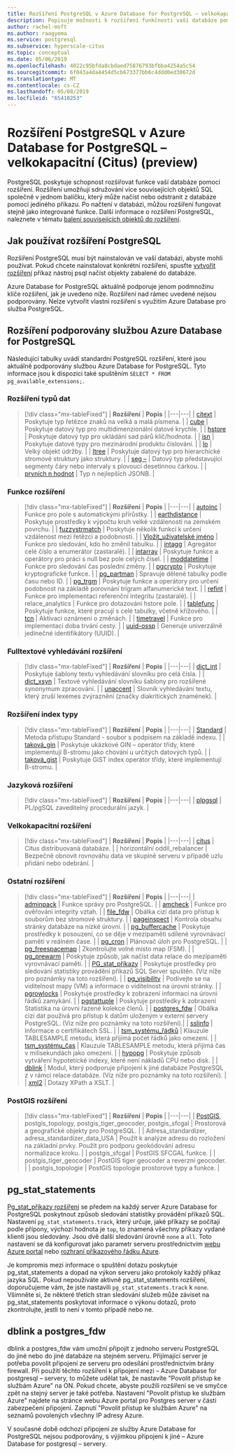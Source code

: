 ```yaml
---
title: Rozšíření PostgreSQL v Azure Database for PostgreSQL – velkokapacitní (Citus) (preview)
description: Popisuje možnosti k rozšíření funkčnosti vaší databáze pomocí rozšíření ve službě Azure Database for PostgreSQL.
author: rachel-msft
ms.author: raagyema
ms.service: postgresql
ms.subservice: hyperscale-citus
ms.topic: conceptual
ms.date: 05/06/2019
ms.openlocfilehash: 4022c95bfda8cbdaed75876793bfbba4254a5c54
ms.sourcegitcommit: 6f043a4da4454d5cb673377bb6c4ddd0ed30672d
ms.translationtype: MT
ms.contentlocale: cs-CZ
ms.lasthandoff: 05/08/2019
ms.locfileid: "65410253"
---
```

# <a name="postgresql-extensions-in-azure-database-for-postgresql---hyperscale-citus-preview"></a>Rozšíření PostgreSQL v Azure Database for PostgreSQL – velkokapacitní (Citus) (preview)

PostgreSQL poskytuje schopnost rozšiřovat funkce vaší databáze pomocí rozšíření. Rozšíření umožňují sdružování více souvisejících objektů SQL společně v jednom balíčku, který může načíst nebo odstranit z databáze pomocí jediného příkazu. Po načtení v databázi, můžou rozšíření fungovat stejně jako integrované funkce. Další informace o rozšíření PostgreSQL, naleznete v tématu [balení souvisejících objektů do rozšíření](https://www.postgresql.org/docs/9.6/static/extend-extensions.html).

## <a name="how-to-use-postgresql-extensions"></a>Jak používat rozšíření PostgreSQL

Rozšíření PostgreSQL musí být nainstalován ve vaší databázi, abyste mohli používat. Pokud chcete nainstalovat konkrétní rozšíření, spusťte [vytvořit rozšíření](https://www.postgresql.org/docs/9.6/static/sql-createextension.html) příkaz nástroj psql načíst objekty zabalené do databáze.

Azure Database for PostgreSQL aktuálně podporuje jenom podmnožinu klíče rozšíření, jak je uvedeno níže. Rozšíření nad rámec uvedené nejsou podporovány. Nelze vytvořit vlastní rozšíření s využitím Azure Database pro služba PostgreSQL.

## <a name="extensions-supported-by-azure-database-for-postgresql"></a>Rozšíření podporovány službou Azure Database for PostgreSQL

Následující tabulky uvádí standardní PostgreSQL rozšíření, které jsou aktuálně podporovány službou Azure Database for PostgreSQL. Tyto informace jsou k dispozici také spuštěním `SELECT * FROM pg_available_extensions;`.

### <a name="data-types-extensions"></a>Rozšíření typů dat

> [!div class="mx-tableFixed"]
> | **Rozšíření** | **Popis** |
> |---|---|
> | [citext](https://www.postgresql.org/docs/9.6/static/citext.html) | Poskytuje typ řetězce znaků na velká a malá písmena. |
> | [cube](https://www.postgresql.org/docs/9.6/static/cube.html) | Poskytuje datový typ pro multidimenzionální datové krychle. |
> | [hstore](https://www.postgresql.org/docs/9.6/static/hstore.html) | Poskytuje datový typ pro ukládání sad párů klíč/hodnota. |
> | [isn](https://www.postgresql.org/docs/9.6/static/isn.html) | Poskytuje datové typy pro mezinárodní produktu číslování. |
> | [lo](https://www.postgresql.org/docs/current/lo.html) | Velký objekt údržby. |
> | [ltree](https://www.postgresql.org/docs/9.6/static/ltree.html) | Poskytuje datový typ pro hierarchické stromové struktury jako struktury. |
> | [seg –](https://www.postgresql.org/docs/current/seg.html) | Datový typ představující segmenty čáry nebo intervaly s plovoucí desetinnou čárkou. |
> | [prvních n hodnot](https://github.com/citusdata/postgresql-topn/) | Typ n nejlepších JSONB. |

### <a name="functions-extensions"></a>Funkce rozšíření

> [!div class="mx-tableFixed"]
> | **Rozšíření** | **Popis** |
> |---|---|
> | [autoinc](https://www.postgresql.org/docs/current/contrib-spi.html#id-1.11.7.45.7) | Funkce pro pole s automatickými přírůstky. |
> | [earthdistance](https://www.postgresql.org/docs/9.6/static/earthdistance.html) | Poskytuje prostředky k výpočtu kruh velké vzdálenosti na zemském povrchu. |
> | [fuzzystrmatch](https://www.postgresql.org/docs/9.6/static/fuzzystrmatch.html) | Poskytuje několik funkcí k určení vzdálenost mezi řetězci a podobnosti. |
> | [Vložit\_uživatelské jméno](https://www.postgresql.org/docs/current/contrib-spi.html#id-1.11.7.45.8) | Funkce pro sledování, kdo ho změnil tabulku. |
> | [intagg](https://www.postgresql.org/docs/current/intagg.html) | Agregátor celé číslo a enumerátor (zastaralé). |
> | [intarray](https://www.postgresql.org/docs/9.6/static/intarray.html) | Poskytuje funkce a operátory pro práci s null bez pole celých čísel. |
> | [moddatetime](https://www.postgresql.org/docs/current/contrib-spi.html#id-1.11.7.45.9) | Funkce pro sledování čas poslední změny. |
> | [pgcrypto](https://www.postgresql.org/docs/9.6/static/pgcrypto.html) | Poskytuje kryptografické funkce. |
> | [pg\_partman](https://pgxn.org/dist/pg_partman/doc/pg_partman.html) | Spravuje dělené tabulky podle času nebo ID. |
> | [pg\_trgm](https://www.postgresql.org/docs/9.6/static/pgtrgm.html) | Poskytuje funkce a operátory pro určení podobnost na základě porovnání trigram alfanumerické text. |
> | [refint](https://www.postgresql.org/docs/current/contrib-spi.html#id-1.11.7.45.5) | Funkce pro implementaci referenční integritu (zastaralé). |
> | relace\_analytics | Funkce pro dotazování hstore pole. |
> | [tablefunc](https://www.postgresql.org/docs/9.6/static/tablefunc.html) | Poskytuje funkce, které pracují s celé tabulky, včetně křížového. |
> | [tcn](https://www.postgresql.org/docs/current/tcn.html) | Aktivaci oznámení o změnách. |
> | [timetravel](https://www.postgresql.org/docs/current/contrib-spi.html#id-1.11.7.45.6) | Funkce pro implementaci doba trvání cesty. |
> | [uuid-ossp](https://www.postgresql.org/docs/9.6/static/uuid-ossp.html) | Generuje univerzálně jedinečné identifikátory (UUID). |

### <a name="full-text-search-extensions"></a>Fulltextové vyhledávání rozšíření

> [!div class="mx-tableFixed"]
> | **Rozšíření** | **Popis** |
> |---|---|
> | [dict\_int](https://www.postgresql.org/docs/9.6/static/dict-int.html) | Poskytuje šablony textu vyhledávání slovníku pro celá čísla. |
> | [dict\_xsyn](https://www.postgresql.org/docs/current/dict-xsyn.html) | Textové vyhledávání slovníku šablony pro rozšířené synonymum zpracování. |
> | [unaccent](https://www.postgresql.org/docs/9.6/static/unaccent.html) | Slovník vyhledávání textu, který zruší lexemes zvýraznění (značky diakritických znamének). |

### <a name="index-types-extensions"></a>Rozšíření index typy

> [!div class="mx-tableFixed"]
> | **Rozšíření** | **Popis** |
> |---|---|
> | [Standard](https://www.postgresql.org/docs/current/bloom.html) | Metoda přístupu Standard - soubor s podpisem na základě indexu. |
> | [taková\_gin](https://www.postgresql.org/docs/9.6/static/btree-gin.html) | Poskytuje ukázkové GIN – operátor třídy, které implementují B-stromu jako chování u určitých datových typů. |
> | [taková\_gist](https://www.postgresql.org/docs/9.6/static/btree-gist.html) | Poskytuje GiST index operátor třídy, které implementují B-stromu. |

### <a name="language-extensions"></a>Jazyková rozšíření

> [!div class="mx-tableFixed"]
> | **Rozšíření** | **Popis** |
> |---|---|
> | [plpgsql](https://www.postgresql.org/docs/9.6/static/plpgsql.html) | PL/pgSQL zaveditelný procedurální jazyk. |

### <a name="hyperscale-extensions"></a>Velkokapacitní rozšíření

> [!div class="mx-tableFixed"]
> | **Rozšíření** | **Popis** |
> |---|---|
> | [citus](https://github.com/citusdata/citus) | Citus distribuovaná databáze. |
> | horizontální oddíl\_rebalancer | Bezpečně obnovit rovnováhu data ve skupině serveru v případě uzlu přidání nebo odebrání. |

### <a name="miscellaneous-extensions"></a>Ostatní rozšíření

> [!div class="mx-tableFixed"]
> | **Rozšíření** | **Popis** |
> |---|---|
> | [adminpack](https://www.postgresql.org/docs/current/adminpack.html) | Funkce správy pro PostgreSQL. |
> | [amcheck](https://www.postgresql.org/docs/current/amcheck.html) | Funkce pro ověřování integrity vztah. |
> | [file\_fdw](https://www.postgresql.org/docs/current/file-fdw.html) | Obálka cizí data pro přístup k souborům bez stromové struktury. |
> | [pageinspect](https://www.postgresql.org/docs/current/pageinspect.html) | Kontrola obsahu stránky databáze na nízké úrovni. |
> | [pg\_buffercache](https://www.postgresql.org/docs/9.6/static/pgbuffercache.html) | Poskytuje prostředky k posouzení, co se děje v mezipaměti sdílené vyrovnávací paměti v reálném čase. |
> | [pg\_cron](https://github.com/citusdata/pg_cron) | Plánovač úloh pro PostgreSQL. |
> | [pg\_freespacemap](https://www.postgresql.org/docs/current/pgfreespacemap.html) | Zkontrolujte volné místo map (FSM). |
> | [pg\_prewarm](https://www.postgresql.org/docs/9.6/static/pgprewarm.html) | Poskytuje způsob, jak načíst data relace do mezipaměti vyrovnávací paměti. |
> | [PG\_stat\_příkazy](https://www.postgresql.org/docs/9.6/static/pgstatstatements.html) | Poskytuje prostředky pro sledování statistiky provádění příkazů SQL Server spuštěn. (Viz níže pro poznámky na toto rozšíření). |
> | [pg\_visibility](https://www.postgresql.org/docs/current/pgvisibility.html) | Podívejte se na viditelnost mapy (VM) a informace o viditelnost na úrovni stránky. |
> | [pgrowlocks](https://www.postgresql.org/docs/9.6/static/pgrowlocks.html) | Poskytuje prostředky k zobrazení informací na úrovni řádků zamykání. |
> | [pgstattuple](https://www.postgresql.org/docs/9.6/static/pgstattuple.html) | Poskytuje prostředky k zobrazení Statistika na úrovni řazené kolekce členů. |
> | [postgres\_fdw](https://www.postgresql.org/docs/9.6/static/postgres-fdw.html) | Obálka cizí dat používá pro přístup k datům uloženým v externí servery PostgreSQL. (Viz níže pro poznámky na toto rozšíření).|
> | [sslinfo](https://www.postgresql.org/docs/current/sslinfo.html) | Informace o certifikátech SSL. |
> | [tsm\_systému\_řádků](https://www.postgresql.org/docs/current/tsm-system-rows.html) | Klauzule TABLESAMPLE metodu, která přijímá počet řádků jako omezení. |
> | [tsm\_systému\_čas](https://www.postgresql.org/docs/current/tsm-system-time.html) | Klauzule TABLESAMPLE metodu, která přijímá čas v milisekundách jako omezení. |
> | [hypopg](https://hypopg.readthedocs.io/en/latest/) | Poskytuje způsob vytváření hypotetické indexy, které není nákladů CPU nebo disk. |
> | [dblink](https://www.postgresql.org/docs/current/dblink.html) | Modul, který podporuje připojení k jiné databáze PostgreSQL z v rámci relace databáze. (Viz níže pro poznámky na toto rozšíření). |
> | [xml2](https://www.postgresql.org/docs/current/xml2.html) | Dotazy XPath a XSLT. |


### <a name="postgis-extensions"></a>PostGIS rozšíření

> [!div class="mx-tableFixed"]
> | **Rozšíření** | **Popis** |
> |---|---|
> | [PostGIS](https://www.postgis.net/), postgis\_topology, postgis\_tiger\_geocoder, postgis\_sfcgal | Prostorová a geografické objekty pro PostgreSQL. |
> | Adresa\_standardizer, adresa\_standardizer\_data\_USA | Použít k analýze adresu do rozložení na základní prvky. Použít pro podporu geokódování adresu normalizace kroku. |
> | postgis\_sfcgal | PostGIS SFCGAL funkce. |
> | postgis\_tiger\_geocoder | PostGIS tiger geocoder a reverzní geocoder. |
> | postgis\_topologie | PostGIS topologie prostorové typy a funkce. |


## <a name="pgstatstatements"></a>pg_stat_statements
[Pg\_stat\_příkazy rozšíření](https://www.postgresql.org/docs/9.6/static/pgstatstatements.html) se předem na každý server Azure Database for PostgreSQL poskytnout způsob sledování statistiky provádění příkazů SQL.
Nastavení `pg_stat_statements.track`, který určuje, jaké příkazy se počítají podle přípony, výchozí hodnota je `top`, to znamená všechny příkazy vydané klienti jsou sledovány. Jsou dvě další sledování úrovně `none` a `all`. Toto nastavení se dá konfigurovat jako parametr serveru prostřednictvím [webu Azure portal](https://docs.microsoft.com/azure/postgresql/howto-configure-server-parameters-using-portal) nebo [rozhraní příkazového řádku Azure](https://docs.microsoft.com/azure/postgresql/howto-configure-server-parameters-using-cli).

Je kompromis mezi informace o spuštění dotazu poskytuje pg_stat_statements a dopad na výkon serveru jako protokoly každý příkaz jazyka SQL. Pokud nepoužíváte aktivně pg_stat_statements rozšíření, doporučujeme vám, že jste nastavili `pg_stat_statements.track` k `none`. Všimněte si, že některé třetích stran sledování služeb může záviset na pg_stat_statements poskytovat informace o výkonu dotazů, proto zkontrolujte, jestli to není v tomto případě nebo ne.

## <a name="dblink-and-postgresfdw"></a>dblink a postgres_fdw
dblink a postgres_fdw vám umožní připojit z jednoho serveru PostgreSQL do jiné nebo do jiné databáze na stejném serveru. Přijímající server je potřeba povolit připojení ze serveru pro odesílání prostřednictvím brány firewall. Při použití těchto rozšíření k připojení mezi – Azure Database for postgresql – servery, to můžete udělat tak, že nastavíte "Povolit přístup ke službám Azure" na ON. Pokud chcete, abyste použili rozšíření se ve smyčce zpět na stejný server je také potřeba. Nastavení "Povolit přístup ke službám Azure" najdete na stránce webu Azure portal pro Postgres server v části zabezpečení připojení. Zapnutí "Povolit přístup ke službám Azure" na seznamů povolených všechny IP adresy Azure.

V současné době odchozí připojení ze služby Azure Database for PostgreSQL nejsou podporovány, s výjimkou připojení k jiné – Azure Database for postgresql – servery.
